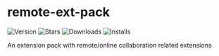 # remote-ext-pack

![Version](https://vsmarketplacebadge.apphb.com/version/NdagiStanley.remote-ext-pack.svg)
![Stars](https://vsmarketplacebadge.apphb.com/rating-star/NdagiStanley.remote-ext-pack.svg)
![Downloads](https://vsmarketplacebadge.apphb.com/downloads/NdagiStanley.remote-ext-pack.svg)
![Installs](https://vsmarketplacebadge.apphb.com/installs/NdagiStanley.remote-ext-pack.svg)

An extension pack with remote/online collaboration related extensions
